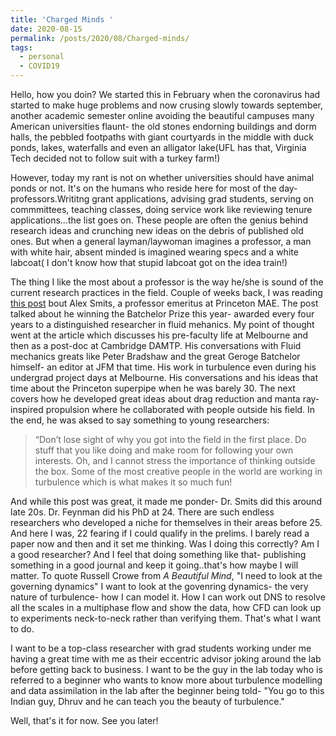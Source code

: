 ```yaml
---
title: 'Charged Minds '
date: 2020-08-15
permalink: /posts/2020/08/Charged-minds/
tags:
  - personal
  - COVID19
---
```


Hello, how you doin? We started this in February when the coronavirus had started to make huge problems and now crusing slowly towards september, another academic semester online avoiding the beautiful campuses many American universities flaunt- the old stones endorning buildings and dorm halls, the pebbled footpaths with giant courtyards in the middle with duck ponds, lakes, waterfalls and even an alligator lake(UFL has that, Virginia Tech decided not to follow suit with a turkey farm!)

However, today my rant is not on whether universities should have animal ponds or not. It's on the humans who reside here for most of the day- professors.Writitng grant applications, advising grad students, serving on commmittees, teaching classes, doing service work like reviewing tenure applications...the list goes on. These people are often the genius behind research ideas and crunching new ideas on the debris of published old ones. But when a general layman/laywoman imagines a professor, a man with white hair, absent minded is imagined wearing specs and a white labcoat( I don't know how that stupid labcoat got on the idea train!)

The thing I like the most about a professor is the way he/she is sound of the current research practices in the field. Couple of weeks back, I was reading [this post](https://www.cambridge.org/core/blog/2020/05/22/batchelor-prize-2020-2/) bout Alex Smits, a professor emeritus at Princeton MAE. The post talked about he winning the Batchelor Prize this year- awarded every four years to a distinguished researcher in fluid mehanics. My point of thought went at the article which discusses his pre-faculty life at Melbourne and then as a post-doc at Cambridge DAMTP. His conversations with Fluid mechanics greats like Peter Bradshaw and the great Geroge Batchelor himself- an editor at JFM that time. His work in turbulence even during his undergrad project days at Melbourne. His conversations and his ideas that time about the Princeton superpipe when he was barely 30. The next covers how he developed great ideas about drag reduction and manta ray-inspired propulsion where he collaborated with people outside his field. In the end, he was aksed to say something to young researchers:

>“Don’t lose sight of why you got into the field in the first place. Do stuff that you like doing and make room for following your own interests. Oh, and I cannot stress the importance of thinking outside the box. Some of the most creative people in the world are working in turbulence which is what makes it so much fun!

And while this post was great, it made me ponder- Dr. Smits did this around late 20s. Dr. Feynman did his PhD at 24. There are such endless researchers who developed a niche for themselves in their areas before 25. And here I was, 22 fearing if I could qualify in the prelims. I barely read a paper now and then and it set me thinking. Was I doing this correctly? Am I a good researcher? And I feel that doing something like that- publishing something in a good journal and keep it going..that's how maybe I will matter. To quote Russell Crowe from *A Beautiful Mind*, "I need to look at the governing dynamics" I want to look at the govenring dynamics- the very nature of turbulence- how I can model it. How I can work out DNS to resolve all the scales in a multiphase flow and show the data, how CFD can look up to experiments neck-to-neck rather than verifying them. That's what I want to do.

I want to be a top-class researcher with grad students working under me having a great time with me as their eccentric advisor joking around the lab before getting back to business. I want to be the guy in the lab today who is referred to a beginner who wants to know more about turbulence modelling and data assimilation in the lab after the beginner being told- "You go to this Indian guy, Dhruv and he can teach you the beauty of turbulence."

Well, that's it for now. See you later!
